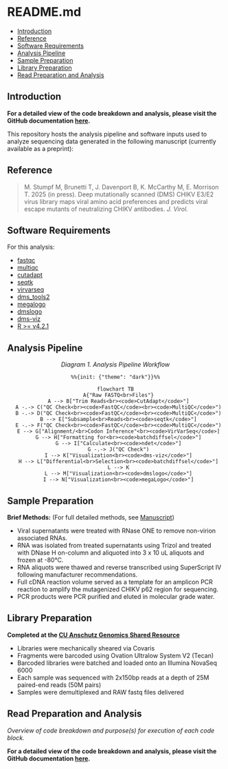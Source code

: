 # README.md


- [Introduction](#introduction)
- [Reference](#reference)
- [Software Requirements](#software-requirements)
- [Analysis Pipeline](#analysis-pipeline)
- [Sample Preparation](#sample-preparation)
- [Library Preparation](#library-preparation)
- [Read Preparation and Analysis](#read-preparation-and-analysis)

## Introduction

**For a detailed view of the code breakdown and analysis, please visit
the GitHub documentation [here](https://meganstumpf.github.io/chikvdms-mAb-paper).**

This repository hosts the analysis pipeline and software inputs used to
analyze sequencing data generated in the following manuscript (currently
available as a preprint):

## Reference

> M. Stumpf M, Brunetti T, J. Davenport B, K. McCarthy M, E. Morrison T.
> 2025 (in press). Deep mutationally scanned (DMS) CHIKV E3/E2 virus
> library maps viral amino acid preferences and predicts viral escape
> mutants of neutralizing CHIKV antibodies. *J. Virol.*

## Software Requirements

For this analysis:

- [fastqc](https://www.bioinformatics.babraham.ac.uk/projects/fastqc/)
- [multiqc](https://github.com/MultiQC/MultiQC)
- [cutadapt](https://github.com/marcelm/cutadapt/)
- [seqtk](https://github.com/lh3/seqtk)
- [virvarseq](https://sourceforge.net/projects/virtools/files/)
- [dms_tools2](https://github.com/jbloomlab/dms_tools2)
- [megalogo](https://github.com/meganstumpf/megalogo)
- [dmslogo](https://github.com/jbloomlab/dmslogo)
- [dms-viz](https://github.com/dms-viz)
- [R \>= v4.2.1](https://www.r-project.org/)

## Analysis Pipeline

<center>

*Diagram 1. Analysis Pipeline Workflow*

``` mermaid
%%{init: {"theme": "dark"}}%%

flowchart TB
  A{"Raw FASTQ<br>Files"}
  A --> B["Trim Reads<br><code>CutAdapt</code>"]
  A -.-> C("QC Check<br><code>FastQC</code><br><code>MultiQC</code>")
  B -.-> D("QC Check<br><code>FastQC</code><br><code>MultiQC</code>")
  B --> E["Subsample<br>Reads<br><code>seqtk</code>"]
  E -.-> F("QC Check<br><code>FastQC</code><br><code>MultiQC</code>")
  E --> G["Alignment/<br>Codon Inference"<br><code>VirVarSeq</code>]
  G --> H["Formatting for<br><code>batchdiffsel</code>"]
  G --> I["Calculate<br><code>ndet</code>"]
  G -.-> J("QC Check")
  I --> K["Visualization<br><code>dms-viz</code>"]
  H --> L["Differential<br>Selection<br><code>batchdiffsel</code>"]
  L --> K
  L --> M["Visualization<br><code>dmslogo</code>"]
  I --> N["Visualization<br><code>megaLogo</code>"]
```

</center>

## Sample Preparation

**Brief Methods:** (For full detailed methods, see
[Manuscript](https://www.biorxiv.org/content/10.1101/2024.12.04.626854v1.full))

- Viral supernatants were treated with RNase ONE to remove non-virion
  associated RNAs.
- RNA was isolated from treated supernatants using Trizol and treated
  with DNase H on-column and aliquoted into 3 x 10 uL aliquots and
  frozen at -80°C.
- RNA aliquots were thawed and reverse transcribed using SuperScript IV
  following manufacturer recommendations.
- Full cDNA reaction volume served as a template for an amplicon PCR
  reaction to amplify the mutagenized CHIKV p62 region for sequencing.
- PCR products were PCR purified and eluted in molecular grade water.

## Library Preparation

**Completed at the [CU Anschutz Genomics Shared
Resource](https://medschool.cuanschutz.edu/colorado-cancer-center/research/shared-resources/genomics)**

- Libraries were mechanically sheared via Covaris
- Fragments were barcoded using Ovation Ultralow System V2 (Tecan)
- Barcoded libraries were batched and loaded onto an Illumina NovaSeq
  6000
- Each sample was sequenced with 2x150bp reads at a depth of 25M
  paired-end reads (50M pairs)
- Samples were demultiplexed and RAW fastq files delivered

## Read Preparation and Analysis

*Overview of code breakdown and purpose(s) for execution of each code
block.*

**For a detailed view of the code breakdown and analysis, please visit
the GitHub documentation [here](https://meganstumpf.github.io/chikvdms-mAb-paper).**
